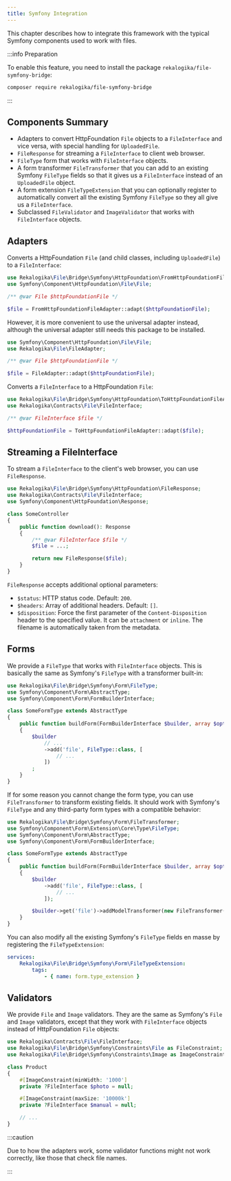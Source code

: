 ```yaml
---
title: Symfony Integration
---
```


This chapter describes how to integrate this framework with the typical Symfony
components used to work with files.

:::info Preparation

To enable this feature, you need to install the package
`rekalogika/file-symfony-bridge`:

```bash
composer require rekalogika/file-symfony-bridge
```

:::

## Components Summary

* Adapters to convert HttpFoundation `File` objects to a `FileInterface` and
  vice versa, with special handling for `UploadedFile`.
* `FileResponse` for streaming a `FileInterface` to client web browser.
* `FileType` form that works with `FileInterface` objects.
* A form transformer `FileTransformer` that you can add to an existing Symfony
  `FileType` fields so that it gives us a `FileInterface` instead of an
  `UploadedFile` object.
* A form extension `FileTypeExtension` that you can optionally register to
  automatically convert all the existing Symfony `FileType` so they all give us
  a `FileInterface`.
* Subclassed `FileValidator` and `ImageValidator` that works with
  `FileInterface` objects.

## Adapters

Converts a HttpFoundation `File` (and child classes, including `UploadedFile`)
to a `FileInterface`:

```php
use Rekalogika\File\Bridge\Symfony\HttpFoundation\FromHttpFoundationFileAdapter;
use Symfony\Component\HttpFoundation\File\File;

/** @var File $httpFoundationFile */

$file = FromHttpFoundationFileAdapter::adapt($httpFoundationFile);
```

However, it is more convenient to use the universal adapter instead, although
the universal adapter still needs this package to be installed.

```php
use Symfony\Component\HttpFoundation\File\File;
use Rekalogika\File\FileAdapter;

/** @var File $httpFoundationFile */

$file = FileAdapter::adapt($httpFoundationFile);
```

Converts a `FileInterface` to a HttpFoundation `File`:

```php
use Rekalogika\File\Bridge\Symfony\HttpFoundation\ToHttpFoundationFileAdapter;
use Rekalogika\Contracts\File\FileInterface;

/** @var FileInterface $file */

$httpFoundationFile = ToHttpFoundationFileAdapter::adapt($file);
```

## Streaming a FileInterface

To stream a `FileInterface` to the client's web browser, you can use
`FileResponse`.

```php
use Rekalogika\File\Bridge\Symfony\HttpFoundation\FileResponse;
use Rekalogika\Contracts\File\FileInterface;
use Symfony\Component\HttpFoundation\Response;

class SomeController
{
    public function download(): Response
    {
        /** @var FileInterface $file */
        $file = ...;

        return new FileResponse($file);
    }
}
```

`FileResponse` accepts additional optional parameters:

* `$status`: HTTP status code. Default: `200`.
* `$headers`: Array of additional headers. Default: `[]`.
* `$disposition`: Force the first parameter of the `Content-Disposition` header
  to the specified value. It can be `attachment` or `inline`. The filename is
  automatically taken from the metadata.

## Forms

We provide a `FileType` that works with `FileInterface` objects. This is
basically the same as Symfony's `FileType` with a transformer built-in:

```php
use Rekalogika\File\Bridge\Symfony\Form\FileType;
use Symfony\Component\Form\AbstractType;
use Symfony\Component\Form\FormBuilderInterface;

class SomeFormType extends AbstractType
{
    public function buildForm(FormBuilderInterface $builder, array $options): void
    {
        $builder
            // ...
            ->add('file', FileType::class, [
                // ...
            ])
        ;
    }
}
```

If for some reason you cannot change the form type, you can use
`FileTransformer` to transform existing fields. It should work with Symfony's
`FileType` and any third-party form types with a compatible behavior:

```php
use Rekalogika\File\Bridge\Symfony\Form\FileTransformer;
use Symfony\Component\Form\Extension\Core\Type\FileType;
use Symfony\Component\Form\AbstractType;
use Symfony\Component\Form\FormBuilderInterface;

class SomeFormType extends AbstractType
{
    public function buildForm(FormBuilderInterface $builder, array $options): void
    {
        $builder
            ->add('file', FileType::class, [
                // ...
            ]);

        $builder->get('file')->addModelTransformer(new FileTransformer());
    }
}
```

You can also modify all the existing Symfony's `FileType` fields en masse by
registering the `FileTypeExtension`:

```yaml title=config/services.yaml
services:
    Rekalogika\File\Bridge\Symfony\Form\FileTypeExtension:
        tags:
            - { name: form.type_extension }
```

## Validators

We provide `File` and `Image` validators. They are the same as Symfony's
`File` and `Image` validators, except that they work with `FileInterface`
objects instead of HttpFoundation `File` objects:

```php
use Rekalogika\Contracts\File\FileInterface;
use Rekalogika\File\Bridge\Symfony\Constraints\File as FileConstraint;
use Rekalogika\File\Bridge\Symfony\Constraints\Image as ImageConstraint;

class Product
{
    #[ImageConstraint(minWidth: '1000']
    private ?FileInterface $photo = null;

    #[ImageConstraint(maxSize: '10000k']
    private ?FileInterface $manual = null;

    // ...
}
```

:::caution

Due to how the adapters work, some validator functions might not work
correctly, like those that check file names.

:::